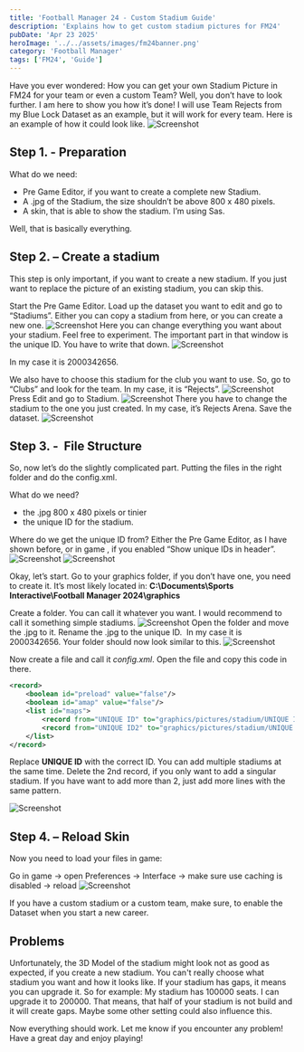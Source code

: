 ```yaml
---
title: 'Football Manager 24 - Custom Stadium Guide'
description: 'Explains how to get custom stadium pictures for FM24'
pubDate: 'Apr 23 2025'
heroImage: '../../assets/images/fm24banner.png'
category: 'Football Manager'
tags: ['FM24', 'Guide']
---
```


Have you ever wondered: How you can get your own Stadium Picture in FM24 for your team or even a custom Team? Well, you don’t have to look further. I am here to show you how it’s done! I will use Team Rejects from my Blue Lock Dataset as an example, but it will work for every team.
Here is an example of how it could look like.
![Screenshot](../../assets/images/fm24stadiumguide/stadiumguide1.png)

## Step 1. - Preparation

What do we need:

- Pre Game Editor, if you want to create a complete new Stadium.
- A .jpg of the Stadium, the size shouldn’t be above 800 x 480 pixels.
- A skin, that is able to show the stadium. I’m using Sas.

Well, that is basically everything.

## Step 2. – Create a stadium

This step is only important, if you want to create a new stadium. If you just want to replace the picture of an existing stadium, you can skip this.

Start the Pre Game Editor. Load up the dataset you want to edit and go to “Stadiums”. Either you can copy a stadium from here, or you can create a new one. ![Screenshot](../../assets/images/fm24stadiumguide/stadiumguide2.png)
Here you can change everything you want about your stadium. Feel free to experiment. The important part in that window is the unique ID. You have to write that down. ![Screenshot](../../assets/images/fm24stadiumguide/stadiumguide3.png)

In my case it is 2000342656.

We also have to choose this stadium for the club you want to use.
So, go to “Clubs” and look for the team. In my case, it is “Rejects”. ![Screenshot ](../../assets/images/fm24stadiumguide/stadiumguide4.png)
Press Edit and go to Stadium. ![Screenshot](../../assets/images/fm24stadiumguide/stadiumguide5.png) There you have to change the stadium to the one you just created. In my case, it’s Rejects Arena.
Save the dataset.
![Screenshot](../../assets/images/fm24stadiumguide/stadiumguide6.png)

## Step 3. -  File Structure

So, now let’s do the slightly complicated part. Putting the files in the right folder and do the config.xml.

What do we need?

- the .jpg 800 x 480 pixels or tinier
- the unique ID for the stadium.

Where do we get the unique ID from?
Either the Pre Game Editor, as I have shown before, or in game , if you enabled “Show unique IDs in header”. ![Screenshot](../../assets/images/fm24stadiumguide/stadiumguide7.png) ![Screenshot](../../assets/images/fm24stadiumguide/stadiumguide8.png)

Okay, let’s start.
Go to your graphics folder, if you don’t have one, you need to create it. It’s most likely located in:
**C:\Documents\Sports Interactive\Football Manager 2024\graphics**

Create a folder. You can call it whatever you want. I would recommend to call it something simple stadiums. ![Screenshot](../../assets/images/fm24stadiumguide/stadiumguide9.png)
Open the folder and move the .jpg to it. Rename the .jpg to the unique ID.  In my case it is 2000342656. Your folder should now look similar to this. ![Screenshot](../../assets/images/fm24stadiumguide/stadiumguide10.png)

Now create a file and call it _config.xml_.
Open the file and copy this code in there.

```xml
<record>
    <boolean id="preload" value="false"/>
    <boolean id="amap" value="false"/>
    <list id="maps">
        <record from="UNIQUE ID" to="graphics/pictures/stadium/UNIQUE ID/stadium"/> 
        <record from="UNIQUE ID2" to="graphics/pictures/stadium/UNIQUE ID2/stadium"/>   
    </list>
</record>
```

Replace **UNIQUE ID** with the correct ID. You can add multiple stadiums at the same time. Delete the 2nd record, if you only want to add a singular stadium. If you have want to add more than 2, just add more lines with the same pattern.

![Screenshot](../../assets/images/fm24stadiumguide/stadiumguide12.png)

## Step 4. – Reload Skin

Now you need to load your files in game:

Go in game -> open Preferences -> Interface -> make sure use caching is disabled -> reload
![Screenshot](../../assets/images/fm24stadiumguide/stadiumguide11.png)

If you have a custom stadium or a custom team, make sure, to enable the Dataset when you start a new career.  

## Problems

Unfortunately, the 3D Model of the stadium might look not as good as expected, if you create a new stadium. You can't really choose what stadium you want and how it looks like.
If your stadium has gaps, it means you can upgrade it. So for example:
My stadium has 100000 seats. I can upgrade it to 200000. That means, that half of your stadium is not build and it will create gaps. Maybe some other setting could also influence this.

Now everything should work. Let me know if you encounter any problem! Have a great day and enjoy playing!
